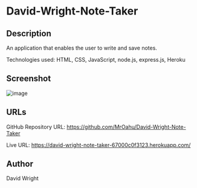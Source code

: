 # David-Wright-Note-Taker

## Description

An application that enables the user to write and save notes.

Technologies used: HTML, CSS, JavaScript, node.js, express.js, Heroku

## Screenshot
![image](https://github.com/MrOahu/David-Wright-Note-Taker/assets/153314451/2c67bea2-3fee-4f4e-bbd2-30f06943aeb8)


## URLs

GitHub Repository URL: https://github.com/MrOahu/David-Wright-Note-Taker

Live URL: https://david-wright-note-taker-67000c0f3123.herokuapp.com/

## Author

David Wright
